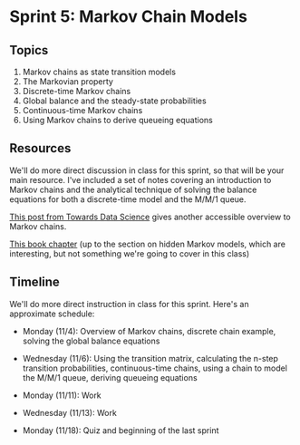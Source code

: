 # Sprint 5: Markov Chain Models

## Topics

1. Markov chains as state transition models
2. The Markovian property
3. Discrete-time Markov chains
4. Global balance and the steady-state probabilities
5. Continuous-time Markov chains
6. Using Markov chains to derive queueing equations

## Resources

We'll do more direct discussion in class for this sprint, so that will be your main resource. I've included a set of notes covering an introduction to Markov chains and the analytical technique of solving the balance equations for both a discrete-time model and the M/M/1 queue.

[This post from Towards Data Science](https://towardsdatascience.com/introduction-to-markov-chains-50da3645a50d) gives another accessible overview to Markov chains.

[This book chapter](https://bookdown.org/probability/beta/markov-chains.html) (up to the section on hidden Markov models, which are interesting, but not something we're going to cover in this class)

## Timeline

We'll do more direct instruction in class for this sprint. Here's an approximate schedule:

- Monday (11/4): Overview of Markov chains, discrete chain example, solving the global balance equations

- Wednesday (11/6): Using the transition matrix, calculating the n-step transition probabilities, continuous-time chains, using a chain to model the M/M/1 queue, deriving queueing equations

- Monday (11/11): Work

- Wednesday (11/13): Work

- Monday (11/18): Quiz and beginning of the last sprint
